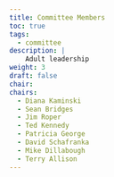 ```yaml
---
title: Committee Members
toc: true
tags:
  - committee
description: |
    Adult leadership
weight: 3
draft: false
chair:
chairs:
  - Diana Kaminski
  - Sean Bridges
  - Jim Roper
  - Ted Kennedy
  - Patricia George
  - David Schafranka
  - Mike Dillabough
  - Terry Allison
---
```

